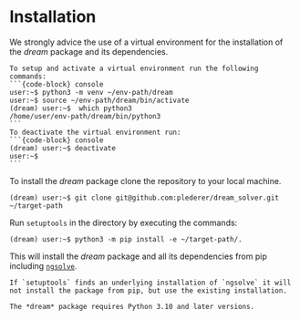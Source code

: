 # Installation
We strongly advice the use of a virtual environment for the installation of the *dream* package
and its dependencies.

``````{tip}
To setup and activate a virtual environment run the following commands:
```{code-block} console
user:~$ python3 -m venv ~/env-path/dream
user:~$ source ~/env-path/dream/bin/activate
(dream) user:~$  which python3
/home/user/env-path/dream/bin/python3
```
To deactivate the virtual environment run:
```{code-block} console
(dream) user:~$ deactivate
user:~$ 
```
``````

To install the *dream* package clone the repository to your local machine.
```{code-block} console
(dream) user:~$ git clone git@github.com:plederer/dream_solver.git ~/target-path
```
Run `setuptools` in the directory by executing the commands:
```{code-block} console
(dream) user:~$ python3 -m pip install -e ~/target-path/.
```
This will install the *dream* package and all its dependencies from pip including [`ngsolve`](https://ngsolve.org/).

```{note}
If `setuptools` finds an underlying installation of `ngsolve` it will not install the package from pip, but use the existing installation.
```
```{note}
The *dream* package requires Python 3.10 and later versions.
```